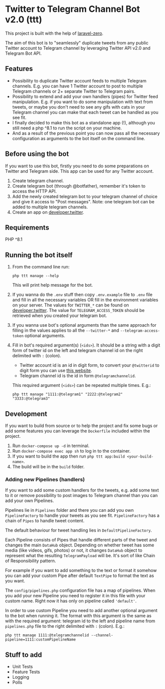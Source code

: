 # Twitter to Telegram Channel Bot v2.0 (ttt)

This project is built with the help of [laravel-zero](https://laravel-zero.com/).

The aim of this bot is to "seamlessly" duplicate tweets from any public Twitter account to Telegram
channel by leveraging Twitter API v2.0 and Telegram Bot API.

<!--
### A bit of history
The main idea of the bot was (with v1.0) to create a bot that can seamlessly duplicate tweets
from a Twitter account to Telegram channel without any "signs" that the posts in Telegram
is duplicated from Twitter, so basically without any mention of Twitter like urls etc.

The Twitter released its new API version (2.0) and that was one of the reasons why I wanted
to make a new version of my original bot. This one is not a better version than previous one
because Twitter's API v2.0 for some reason doesn't have sources for videos and animated gifs
(v1.1 has this "features" in it), although they say that it's a temporary thing. That's why 
for handling gifs and videos Twitter API v1.1 is still being used.

I stumbled upon a problem that I needed a feature in the original bot to be able to handle
multiple Twitter to Telegram channels at the same time, but I didn't want to touch anything in
the original bot because I thought that sooner or later I will need to rewrite it for v2.0.

So this is the short history of this small application.
-->

## Features

* Possibility to duplicate Twitter account feeds to multiple Telegram channels. E.g. you can
have 1 Twitter account to post to multiple Telegram channels or 2+ separate Twitter to Telegram
pairs.
* Possibility to extend and add your own handlers (pipes) for Twitter feed manipulation. E.g. if
you want to do some manipulation with text from tweets, or maybe you don't need to see any gifs
with cats in your Telegram channel you can make that each tweet can be handled as you see fit.
* I finally decided to make this bot as a standalone app (!), although you still need a php ^8.1
to run the script on your machine.
* And as a result of the previous point you can now pass all the necessary configuration as
arguments to the bot itself on the command line.

## Before using the bot

If you want to use this bot, firstly you need to do some preparations on Twitter and Telegram side.
This app can be used for any Twitter account.

1. Create telegram channel.
2. Create telegram bot (through @botfather), remember it's token to access the HTTP API.
3. Add the newly created telegram bot to your telegram channel of choice and give it access to "Post messages".
Note: one telegram bot can be added to multiple telegram channels.
4. Create an app on [developer.twitter](https://developer.twitter.com).

## Requirements

PHP ^8.1

## Running the bot itself

1. From the command line run:

    `php ttt manage --help`

    This will print help message for the bot.
2. If you wanna do the `.env` stuff then copy `.env.example` file to `.env` file and fill in all the
necessary variables OR fill in the environment variables on your server. The values for `TWITTER_*` can 
be found on [developer.twitter](https://developer.twitter.com). The value for `TELEGRAM_ACCESS_TOKEN`
should be retrieved when you created your telegram bot. 
3. If you wanna use bot's optional arguments than the same approach for filling in the values applies to
all the `--twitter-*` and `--telegram-access-token` optional arguments.
4. Fill in bot's required argument(s) (`<ids>`). It should be a string with a digit form of twitter
id on the left and telegram channel id on the right delimited with `:` (colon).
   * Twitter account id is an id in digit form, to convert your `@twitterid` to digit form you can
   use [this website](https://tweeterid.com/).
   * Telegram channel id is the id in form `@telegramchannelid`.
   
   This required argument (`<ids>`) can be repeated multiple times. E.g.:

    `php ttt manage "1111:@telegram1" "2222:@telegram2" "3333:@telegram3"`

## Development

If you want to build from source or to help the project and fix some bugs or add some features you
can leverage the `Dockerfile` included within the project.

1. Run `docker-compose up -d` in terminal.
2. Run `docker-compose exec app sh` to log in to the container.
3. If you want to build the app then run `php ttt app:build <your-build-name>`.
4. The build will be in the `build` folder.

### Adding new Pipelines (handlers)

If you want to add some custom handlers for the tweets, e.g. add some text to it or remove possibility
to post images to Telegram channel than you can add your own Pipelines.

Pipelines lie in `Pipelines` folder and there you can add you own `PipelineFactory` to handle your
tweets as you see fit. `PipelineFactory` has a chain of `Pipes` to handle tweet content.

The default behaviour for tweet handling lies in `DefaultPipelineFactory`.

Each Pipeline consists of Pipes that handle different parts of the tweet and changes the main
`DataHub` object. Depending on whether tweet has some media (like videos, gifs, photos) or not,
it changes `DataHub` object to represent what the resulting `TelegramPayload` will be.
It's sort of like Chain of Responsibility pattern.

For example if you want to add something to the text or format it somehow you can add your
custom Pipe after default `TextPipe` to format the text as you want.

The `config/pipelines.php` configuration file has a map of pipelines. When you add your new Pipeline
you need to register it in this file with your custom name. Right now it has only on pipeline called
`'default'`.

In order to use custom Pipeline you need to add another optional argument to the bot when running it.
The format with this argument is the same as with the required argument: telegram id to the left and
pipeline name from `pipelines.php` file to the right delimited with `:` (colon). E.g.:

`php ttt manage 1111:@telegramchannelid --channel-pipeline=1111:customPipelineName`


## Stuff to add

* Unit Tests
* Feature Tests
* Logging
* Polls
